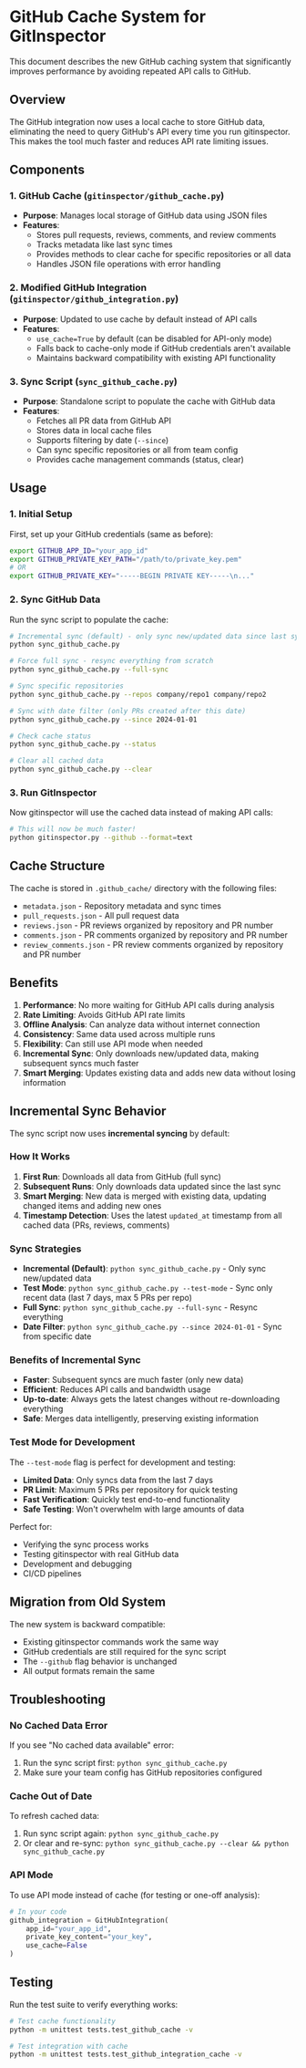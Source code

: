 # GitHub Cache System for GitInspector

This document describes the new GitHub caching system that significantly improves performance by avoiding repeated API calls to GitHub.

## Overview

The GitHub integration now uses a local cache to store GitHub data, eliminating the need to query GitHub's API every time you run gitinspector. This makes the tool much faster and reduces API rate limiting issues.

## Components

### 1. GitHub Cache (`gitinspector/github_cache.py`)
- **Purpose**: Manages local storage of GitHub data using JSON files
- **Features**:
  - Stores pull requests, reviews, comments, and review comments
  - Tracks metadata like last sync times
  - Provides methods to clear cache for specific repositories or all data
  - Handles JSON file operations with error handling

### 2. Modified GitHub Integration (`gitinspector/github_integration.py`)
- **Purpose**: Updated to use cache by default instead of API calls
- **Features**:
  - `use_cache=True` by default (can be disabled for API-only mode)
  - Falls back to cache-only mode if GitHub credentials aren't available
  - Maintains backward compatibility with existing API functionality

### 3. Sync Script (`sync_github_cache.py`)
- **Purpose**: Standalone script to populate the cache with GitHub data
- **Features**:
  - Fetches all PR data from GitHub API
  - Stores data in local cache files
  - Supports filtering by date (`--since`)
  - Can sync specific repositories or all from team config
  - Provides cache management commands (status, clear)

## Usage

### 1. Initial Setup

First, set up your GitHub credentials (same as before):
```bash
export GITHUB_APP_ID="your_app_id"
export GITHUB_PRIVATE_KEY_PATH="/path/to/private_key.pem"
# OR
export GITHUB_PRIVATE_KEY="-----BEGIN PRIVATE KEY-----\n..."
```

### 2. Sync GitHub Data

Run the sync script to populate the cache:
```bash
# Incremental sync (default) - only sync new/updated data since last sync
python sync_github_cache.py

# Force full sync - resync everything from scratch
python sync_github_cache.py --full-sync

# Sync specific repositories
python sync_github_cache.py --repos company/repo1 company/repo2

# Sync with date filter (only PRs created after this date)
python sync_github_cache.py --since 2024-01-01

# Check cache status
python sync_github_cache.py --status

# Clear all cached data
python sync_github_cache.py --clear
```

### 3. Run GitInspector

Now gitinspector will use the cached data instead of making API calls:
```bash
# This will now be much faster!
python gitinspector.py --github --format=text
```

## Cache Structure

The cache is stored in `.github_cache/` directory with the following files:
- `metadata.json` - Repository metadata and sync times
- `pull_requests.json` - All pull request data
- `reviews.json` - PR reviews organized by repository and PR number
- `comments.json` - PR comments organized by repository and PR number
- `review_comments.json` - PR review comments organized by repository and PR number

## Benefits

1. **Performance**: No more waiting for GitHub API calls during analysis
2. **Rate Limiting**: Avoids GitHub API rate limits
3. **Offline Analysis**: Can analyze data without internet connection
4. **Consistency**: Same data used across multiple runs
5. **Flexibility**: Can still use API mode when needed
6. **Incremental Sync**: Only downloads new/updated data, making subsequent syncs much faster
7. **Smart Merging**: Updates existing data and adds new data without losing information

## Incremental Sync Behavior

The sync script now uses **incremental syncing** by default:

### How It Works
1. **First Run**: Downloads all data from GitHub (full sync)
2. **Subsequent Runs**: Only downloads data updated since the last sync
3. **Smart Merging**: New data is merged with existing data, updating changed items and adding new ones
4. **Timestamp Detection**: Uses the latest `updated_at` timestamp from all cached data (PRs, reviews, comments)

### Sync Strategies
- **Incremental (Default)**: `python sync_github_cache.py` - Only sync new/updated data
- **Test Mode**: `python sync_github_cache.py --test-mode` - Sync only recent data (last 7 days, max 5 PRs per repo)
- **Full Sync**: `python sync_github_cache.py --full-sync` - Resync everything
- **Date Filter**: `python sync_github_cache.py --since 2024-01-01` - Sync from specific date

### Benefits of Incremental Sync
- **Faster**: Subsequent syncs are much faster (only new data)
- **Efficient**: Reduces API calls and bandwidth usage
- **Up-to-date**: Always gets the latest changes without re-downloading everything
- **Safe**: Merges data intelligently, preserving existing information

### Test Mode for Development
The `--test-mode` flag is perfect for development and testing:
- **Limited Data**: Only syncs data from the last 7 days
- **PR Limit**: Maximum 5 PRs per repository for quick testing
- **Fast Verification**: Quickly test end-to-end functionality
- **Safe Testing**: Won't overwhelm with large amounts of data

Perfect for:
- Verifying the sync process works
- Testing gitinspector with real GitHub data
- Development and debugging
- CI/CD pipelines

## Migration from Old System

The new system is backward compatible:
- Existing gitinspector commands work the same way
- GitHub credentials are still required for the sync script
- The `--github` flag behavior is unchanged
- All output formats remain the same

## Troubleshooting

### No Cached Data Error
If you see "No cached data available" error:
1. Run the sync script first: `python sync_github_cache.py`
2. Make sure your team config has GitHub repositories configured

### Cache Out of Date
To refresh cached data:
1. Run sync script again: `python sync_github_cache.py`
2. Or clear and re-sync: `python sync_github_cache.py --clear && python sync_github_cache.py`

### API Mode
To use API mode instead of cache (for testing or one-off analysis):
```python
# In your code
github_integration = GitHubIntegration(
    app_id="your_app_id",
    private_key_content="your_key",
    use_cache=False
)
```

## Testing

Run the test suite to verify everything works:
```bash
# Test cache functionality
python -m unittest tests.test_github_cache -v

# Test integration with cache
python -m unittest tests.test_github_integration_cache -v
```
